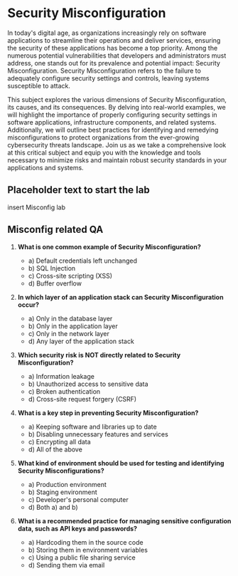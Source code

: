 # Security Misconfiguration

In today's digital age, as organizations increasingly rely on software applications to streamline their operations and deliver services, ensuring the security of these applications has become a top priority. Among the numerous potential vulnerabilities that developers and administrators must address, one stands out for its prevalence and potential impact: Security Misconfiguration. Security Misconfiguration refers to the failure to adequately configure security settings and controls, leaving systems susceptible to attack.

This subject explores the various dimensions of Security Misconfiguration, its causes, and its consequences. By delving into real-world examples, we will highlight the importance of properly configuring security settings in software applications, infrastructure components, and related systems. Additionally, we will outline best practices for identifying and remedying misconfigurations to protect organizations from the ever-growing cybersecurity threats landscape. Join us as we take a comprehensive look at this critical subject and equip you with the knowledge and tools necessary to minimize risks and maintain robust security standards in your applications and systems.

## Placeholder text to start the lab

insert Misconfig lab

## Misconfig related QA

1. **What is one common example of Security Misconfiguration?**
    - a) Default credentials left unchanged
    - b) SQL Injection
    - c) Cross-site scripting (XSS)
    - d) Buffer overflow

2. **In which layer of an application stack can Security Misconfiguration occur?**
    - a) Only in the database layer
    - b) Only in the application layer
    - c) Only in the network layer
    - d) Any layer of the application stack

3. **Which security risk is NOT directly related to Security Misconfiguration?**
    - a) Information leakage
    - b) Unauthorized access to sensitive data
    - c) Broken authentication
    - d) Cross-site request forgery (CSRF)

4. **What is a key step in preventing Security Misconfiguration?**
    - a) Keeping software and libraries up to date
    - b) Disabling unnecessary features and services
    - c) Encrypting all data
    - d) All of the above

5. **What kind of environment should be used for testing and identifying Security Misconfigurations?**
    - a) Production environment
    - b) Staging environment
    - c) Developer's personal computer
    - d) Both a) and b)

6. **What is a recommended practice for managing sensitive configuration data, such as API keys and passwords?**
    - a) Hardcoding them in the source code
    - b) Storing them in environment variables
    - c) Using a public file sharing service
    - d) Sending them via email
